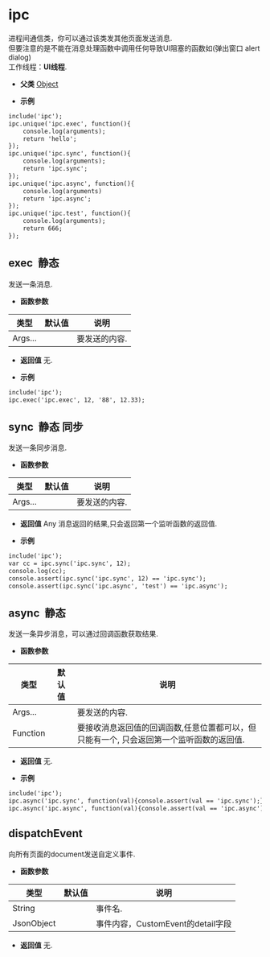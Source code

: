 # ipc

  进程间通信类，你可以通过该类发其他页面发送消息.<br>但要注意的是不能在消息处理函数中调用任何导致UI阻塞的函数如(弹出窗口 alert dialog)<br>工作线程：**UI线程**.
  
* **父类** 
<a href="#api/apiObject">Object</a>&nbsp;

* **示例&nbsp;&nbsp;&nbsp;&nbsp;**

```html
include('ipc');
ipc.unique('ipc.exec', function(){
    console.log(arguments);
    return 'hello';
});
ipc.unique('ipc.sync', function(){
    console.log(arguments);
    return 'ipc.sync';
});
ipc.unique('ipc.async', function(){
    console.log(arguments)
    return 'ipc.async';
});
ipc.unique('ipc.test', function(){
    console.log(arguments);
    return 666;
});


```
## exec &nbsp;<span class="label label-static">静态</span> 

  发送一条消息.
  
* **函数参数**

<table class="table table-hover table-bordered ">
	<thead>
		<tr>
			<th class="col-xs-1">类型</th>
			<th class="col-xs-1">默认值</th>
			<th>说明</th>
		</tr>
	</thead>
	<tbody>
		<tr>
	<td>Args... </td>
	<td></td>
	<td>要发送的内容.</td>
</tr>
	</tbody>
</table>

* **返回值**
   无. 

* **示例&nbsp;&nbsp;&nbsp;&nbsp;**

```html
include('ipc');
ipc.exec('ipc.exec', 12, '88', 12.33);

```


<div class="adoc" id="div_exec"></div>


## sync &nbsp;<span class="label label-static">静态</span> <span class="label label-sync">同步</span> 

  发送一条同步消息.
  
* **函数参数**

<table class="table table-hover table-bordered ">
	<thead>
		<tr>
			<th class="col-xs-1">类型</th>
			<th class="col-xs-1">默认值</th>
			<th>说明</th>
		</tr>
	</thead>
	<tbody>
		<tr>
	<td>Args... </td>
	<td></td>
	<td>要发送的内容.</td>
</tr>
	</tbody>
</table>

* **返回值**
  Any 消息返回的结果,只会返回第一个监听函数的返回值. 

* **示例&nbsp;&nbsp;&nbsp;&nbsp;**

```html
include('ipc');
var cc = ipc.sync('ipc.sync', 12);
console.log(cc);
console.assert(ipc.sync('ipc.sync', 12) == 'ipc.sync');
console.assert(ipc.sync('ipc.async', 'test') == 'ipc.async');


```


<div class="adoc" id="div_sync"></div>


## async &nbsp;<span class="label label-static">静态</span> 

  发送一条异步消息，可以通过回调函数获取结果.
  
* **函数参数**

<table class="table table-hover table-bordered ">
	<thead>
		<tr>
			<th class="col-xs-1">类型</th>
			<th class="col-xs-1">默认值</th>
			<th>说明</th>
		</tr>
	</thead>
	<tbody>
		<tr>
	<td>Args... </td>
	<td></td>
	<td>要发送的内容.</td>
</tr><tr>
	<td>Function </td>
	<td></td>
	<td>要接收消息返回值的回调函数,任意位置都可以，但只能有一个, 只会返回第一个监听函数的返回值.</td>
</tr>
	</tbody>
</table>

* **返回值**
   无. 

* **示例&nbsp;&nbsp;&nbsp;&nbsp;**

```html
include('ipc');
ipc.async('ipc.sync', function(val){console.assert(val == 'ipc.sync');});
ipc.async('ipc.async', function(val){console.assert(val == 'ipc.async');}, '2382934', 888);

```


<div class="adoc" id="div_async"></div>


## dispatchEvent &nbsp;
  向所有页面的document发送自定义事件.
  
* **函数参数**

<table class="table table-hover table-bordered ">
	<thead>
		<tr>
			<th class="col-xs-1">类型</th>
			<th class="col-xs-1">默认值</th>
			<th>说明</th>
		</tr>
	</thead>
	<tbody>
		<tr>
	<td>String </td>
	<td></td>
	<td>事件名.</td>
</tr><tr>
	<td>JsonObject </td>
	<td></td>
	<td>事件内容，CustomEvent的detail字段</td>
</tr>
	</tbody>
</table>

* **返回值**
   无. 



<div class="adoc" id="div_dispatchEvent"></div>


